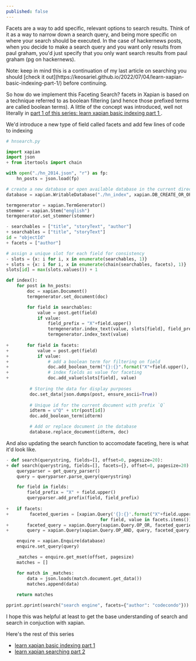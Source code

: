 ```yaml
---
published: false
---
```

Facets are a way to add specific, relevant options to search results. Think of it as a way to narrow down a search query, and being more specific on where your search should be executed. In the case of hackernews posts, when you decide to make a search query and you want only results from paul graham, you'd just specify that you only want search results from paul graham (pg on hackernews).

<p class="message">
  Note: keep in mind this is a continuation of my last article on searching you should [check it out](https://keosariel.github.io/2022/07/04/learn-xapian-basic-indexing-part-1/) before continuing.
</p>

So how do we implement this Faceting Search? facets in Xapian is based on a technique referred to as boolean filtering (and hence those prefixed terms are called boolean terms). A little of the concept was introduced, well not literally in [part 1 of this series: learn xapian basic indexing part 1
](https://keosariel.github.io/2022/07/04/learn-xapian-basic-indexing-part-1/).

We'd introduce a new type of field called facets and add few lines of code to indexing

```python
# hnsearch.py

import xapian
import json
+ from itertools import chain

with open("./hn_2014.json", "r") as fp:
    hn_posts = json.load(fp)

# create a new database or open available database in the current directory
database = xapian.WritableDatabase("./hn_index", xapian.DB_CREATE_OR_OPEN)

termgenerator = xapian.TermGenerator()
stemmer = xapian.Stem("english")
termgenerator.set_stemmer(stemmer)

- searchables = ["title", "storyText", "author"]
+ searchables = ["title", "storyText"]
id = "objectId"
+ facets = ["author"]

# assign a unique slot for each field for consistency
- slots = {x: i for i, x in enumerate(searchables, 1)}
+ slots = {x: i for i, x in enumerate(chain(searchables, facets), 1)}
slots[id] = max(slots.values()) + 1

def index():
	for post in hn_posts:
	    doc = xapian.Document()
	    termgenerator.set_document(doc)

	    for field in searchables:
	        value = post.get(field)
	        if value:
	            field_prefix = "X"+field.upper()
	            termgenerator.index_text(value, slots[field], field_prefix)
                termgenerator.index_text(value)
    	 
+       for field in facets:
+       	value = post.get(field)
+       	if value:
+    	    	# add a boolean term for filtering on field
+           	doc.add_boolean_term("{}:{}".format("X"+field.upper(), value))
+           	# index fields as value for faceting
+           	doc.add_value(slots[field], value)
              
	     # Storing the data for display purposes
	     doc.set_data(json.dumps(post, ensure_ascii=True))
	
	     # Unique id for the current document with prefix `Q`
	     idterm = u"Q" + str(post[id])
	     doc.add_boolean_term(idterm)

	     # Add or replace document in the database
	     database.replace_document(idterm, doc)
```

And also updating the search function to accomodate faceting, here is what it'd look like.

```python
- def search(querystring, fields=[], offset=0, pagesize=20):
+ def search(querystring, fields=[], facets={}, offset=0, pagesize=20):
    queryparser = get_query_parser()
    query = queryparser.parse_query(querystring)

    for field in fields:
        field_prefix = "X" + field.upper()
        queryparser.add_prefix(field, field_prefix)
    
+   if facets:
+        faceted_queries = [xapian.Query('{}:{}'.format("X"+field.upper(), value)) 
                                    for field, value in facets.items()]
+       faceted_query = xapian.Query(xapian.Query.OP_OR, faceted_queries)
+       query = xapian.Query(xapian.Query.OP_AND, query, faceted_query)

    enquire = xapian.Enquire(database)
    enquire.set_query(query)

    _matches = enquire.get_mset(offset, pagesize)
    matches = []

    for match in _matches:
        data = json.loads(match.document.get_data())
        matches.append(data)
    
    return matches
```

```python
pprint.pprint(search("search engine", facets={"author": "codecondo"}))
```

I hope this was helpful at least to get the base understanding of search and search in conjuction with xapian.

Here's the rest of this series

- [learn xapian basic indexing part 1
](https://keosariel.github.io/2022/07/04/learn-xapian-basic-indexing-part-1/)
- [learn xapian searching part 2
](https://keosariel.github.io/2022/07/04/learn-xapian-searching-part-2/)



